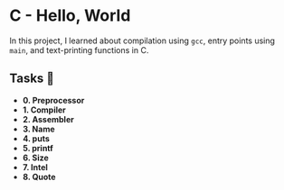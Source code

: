 # C - Hello, World

In this project, I learned about compilation using `gcc`, entry
points using `main`, and text-printing functions in C.

## Tasks :page_with_curl:

* **0. Preprocessor**
* **1. Compiler**
* **2. Assembler**
* **3. Name**
* **4. puts**
* **5. printf**
* **6. Size**
* **7. Intel**
* **8. Quote**
